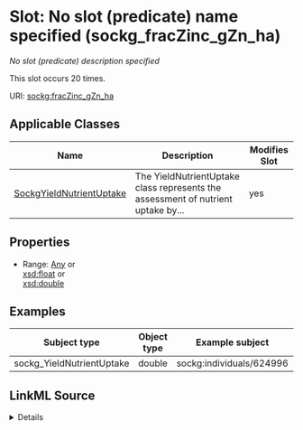 

# Slot: No slot (predicate) name specified (sockg_fracZinc_gZn_ha)


_No slot (predicate) description specified_






This slot occurs 20 times.


URI: [sockg:fracZinc_gZn_ha](https://idir.uta.edu/sockg-ontology/docs/fracZinc_gZn_ha)



<!-- no inheritance hierarchy -->





## Applicable Classes

| Name | Description | Modifies Slot |
| --- | --- | --- |
| [SockgYieldNutrientUptake](../classes/SockgYieldNutrientUptake.md) | The YieldNutrientUptake class represents the assessment of nutrient uptake by... |  yes  |







## Properties

* Range: [Any](../classes/Any.md)&nbsp;or&nbsp;<br />[xsd:float](http://www.w3.org/2001/XMLSchema#float)&nbsp;or&nbsp;<br />[xsd:double](http://www.w3.org/2001/XMLSchema#double)






## Examples

| Subject type | Object type | Example subject | Example object | Occurrences |
| --- | --- | --- | --- | --- |
| sockg_YieldNutrientUptake | double | sockg:individuals/624996 | 34.68527 | 20 |




## LinkML Source

<details>

```yaml
name: sockg_fracZinc_gZn_ha
annotations:
  count:
    tag: count
    value: 20
description: No slot (predicate) description specified
title: No slot (predicate) name specified
examples:
- object:
    example_object: '34.68527'
    example_object_type: double
    example_predicate: sockg:fracZinc_gZn_ha
    example_subject: sockg:individuals/624996
    example_subject_type: sockg_YieldNutrientUptake
from_schema: soc-kg
rank: 1000
domain: sockg_YieldNutrientUptake
slot_uri: sockg:fracZinc_gZn_ha
alias: sockg_fracZinc_gZn_ha
domain_of:
- sockg_YieldNutrientUptake
range: Any
any_of:
- range: float
- range: double

```
</details>